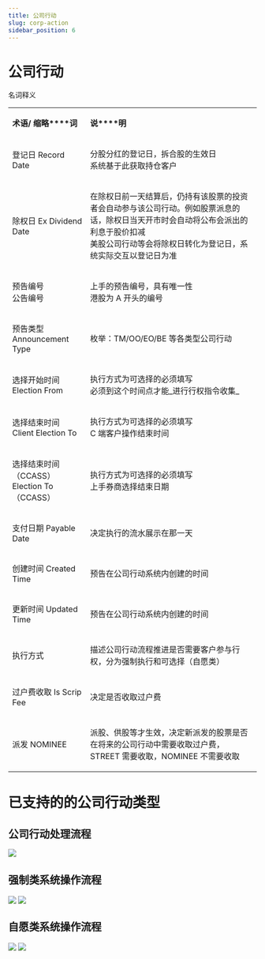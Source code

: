 ```yaml
---
title: 公司行动
slug: corp-action
sidebar_position: 6
---
```



# 公司行动

名词释义

<table>
<colgroup>
<col width="203"/>
<col width="719"/>
</colgroup>
<tbody>
<tr>
<td><p><strong>术语</strong><strong>/ 缩略****词</strong></p></td><td><p><strong>说****明</strong></p></td></tr>
<tr>
<td><p>登记日 Record Date</p></td><td><p>分股分红的登记日，拆合股的生效日<br/>系统基于此获取持仓客户</p></td></tr>
<tr>
<td><p>除权日 Ex Dividend Date</p></td><td><p>在除权日前一天结算后，仍持有该股票的投资者会自动参与该公司行动。例如股票派息的话，除权日当天开市时会自动将公布会派出的利息于股价扣减<br/>美股公司行动等会将除权日转化为登记日，系统实际交互以登记日为准</p></td></tr>
<tr>
<td><p>预告编号<br/>公告编号</p></td><td><p>上手的预告编号，具有唯一性<br/>港股为 A 开头的编号</p></td></tr>
<tr>
<td><p>预告类型 Announcement Type</p></td><td><p>枚举：TM/OO/EO/BE 等各类型公司行动</p></td></tr>
<tr>
<td><p>选择开始时间 Election From</p></td><td><p>执行方式为可选择的必须填写<br/>必须到这个时间点才能_进行行权指令收集_</p></td></tr>
<tr>
<td><p>选择结束时间 Client Election To</p></td><td><p>执行方式为可选择的必须填写<br/>C 端客户操作结束时间</p></td></tr>
<tr>
<td><p>选择结束时间（CCASS）Election To（CCASS）</p></td><td><p>执行方式为可选择的必须填写<br/>上手券商选择结束日期</p></td></tr>
<tr>
<td><p>支付日期 Payable Date</p></td><td><p>决定执行的流水展示在那一天</p></td></tr>
<tr>
<td><p>创建时间 Created Time</p></td><td><p>预告在公司行动系统内创建的时间</p></td></tr>
<tr>
<td><p>更新时间 Updated Time</p></td><td><p>预告在公司行动系统内创建的时间</p></td></tr>
<tr>
<td><p>执行方式</p></td><td><p>描述公司行动流程推进是否需要客户参与行权，分为强制执行和可选择（自愿类）</p></td></tr>
<tr>
<td><p>过户费收取 Is Scrip Fee</p></td><td><p>决定是否收取过户费</p></td></tr>
<tr>
<td><p>派发 NOMINEE</p></td><td><p>派股、供股等才生效，决定新派发的股票是否在将来的公司行动中需要收取过户费，STREET 需要收取，NOMINEE 不需要收取</p></td></tr>
</tbody>
</table>

# **已支持的的公司行****动类****型**

## **公司行****动处****理流程**

<img src="/assets/Ibsxbbh4AobkkLxH8GZcQErwnzd.png" src-width="3878" src-height="2806" align="center"/>

## 强制类**系统操作流程**

<img src="/assets/QQRKbnZGGo0fhwxCdsXcL4etn5e.png" src-width="3024" src-height="1620" align="center"/>

<img src="/assets/RSEQbp0w6oOQRwxuG0rcQMstnVg.png" src-width="3594" src-height="1442" align="center"/>

## **自****愿类****系统操作流程**

<img src="/assets/DbAlbxrhnoWMcaxo0uXcJemcnDe.png" src-width="3018" src-height="1618" align="center"/>

<img src="/assets/ZUG0btr2ooW5TWxmLhLcL1oln5c.png" src-width="3454" src-height="1584" align="center"/>


